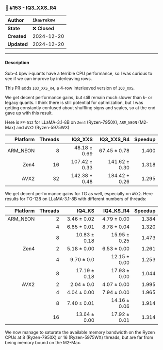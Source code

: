 ### 🔀 [#153](https://github.com/ikawrakow/ik_llama.cpp/pull/153) - IQ3_XXS_R4

| **Author** | `ikawrakow` |
| :--- | :--- |
| **State** | ❌ **Closed** |
| **Created** | 2024-12-20 |
| **Updated** | 2024-12-20 |

---

#### Description

Sub-4 bpw i-quants have a terrible CPU performance, so I was curious to see if we can improve by interleaving rows.

This PR adds `IQ3_XXS_R4`, a 4-row interleaved version of `IQ3_XXS`.

We get decent performance gains, but still remain much slower than k- or legacy quants. I think there is still potential for optimization, but I was getting constantly confused about shuffling signs and scales, so at the end gave up with this result. 

Here is `PP-512` for LLaMA-3.1-8B on `Zen4` (Ryzen-7950X), `ARM_NEON` (M2-Max) and `AVX2` (Ryzen-5975WX)

| Platform |  Threads | IQ3_XXS | IQ3_XXS_R4 | Speedup |
| ---: | ---: | ---: | ---: | ---: |
| ARM_NEON |  8 |  48.18 ± 0.69  | 67.45 ± 0.78 | 1.400 |
| Zen4            | 16 | 107.42 ± 0.33 | 141.62 ± 0.30   | 1.318 |
| AVX2           | 32 | 142.38 ± 0.48 |  184.42 ± 0.26  | 1.295 |

We get decent performance gains for TG as well, especially on `AVX2`.
Here results for TG-128 on LLaMA-3.1-8B with different numbers of threads:

| Platform |  Threads | IQ4_KS | IQ4_KS_R4 | Speedup |
| ---: | ---: | ---: | ---: | ---: |
| ARM_NEON | 2 |  3.46 ± 0.02 | 4.79 ± 0.00 | 1.384 |
|                      | 4 | 6.65 ± 0.01 | 8.78 ± 0.04 | 1.320 |
|                      | 8 | 10.83 ± 0.18 | 15.95 ± 0.25  | 1.473 |
| Zen4            | 2 |  5.18 ± 0.00  | 6.53 ± 0.00  |  1.261 |
|                      | 4 |  9.70 ± 0.0 | 12.15 ± 0.00   |  1.253 |
|                      | 8 |  17.19 ± 0.18  | 17.93 ± 0.00  |  1.044 |
| AVX2           | 2 | 2.04 ± 0.0  | 4.07 ± 0.00 | 1.995 |
|                     | 4 | 4.04 ± 0.00  |  7.94 ± 0.00 | 1.965 |
|                     | 8 |  7.40 ± 0.01  | 14.16 ± 0.06  | 1.914 |
|                     | 16 |  13.64 ± 0.00  |  17.92 ± 0.01  | 1.314 |

We now manage to saturate the available memory bandwidth on the Ryzen CPUs at 8 (Ryzen-7950X) or 16 (Ryzen-5975WX) threads, but are far from being memory bound on the M2-Max.